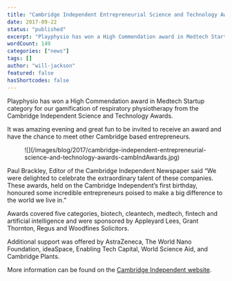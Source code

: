 ```yaml
---
title: "Cambridge Independent Entrepreneurial Science and Technology Awards"
date: 2017-09-22
status: "published"
excerpt: "Playphysio has won a High Commendation award in Medtech Startup category for our gamification of respiratory physiotherapy from the Cambridge Independent Science and Technology Awards."
wordCount: 149
categories: ["news"]
tags: []
author: "will-jackson"
featured: false
hasShortcodes: false
---
```


Playphysio has won a High Commendation award in Medtech Startup category for our gamification of respiratory physiotherapy from the Cambridge Independent Science and Technology Awards.

It was amazing evening and great fun to be invited to receive an award and have the chance to meet other Cambridge based entrepreneurs.

<figure >![](/images/blog/2017/cambridge-independent-entrepreneurial-science-and-technology-awards-cambIndAwards.jpg)</figure>

Paul Brackley, Editor of the Cambridge Independent Newspaper said “We were delighted to celebrate the extraordinary talent of these companies. These awards, held on the Cambridge Independent’s first birthday, honoured some incredible entrepreneurs poised to make a big difference to the world we live in.”

Awards covered five categories, biotech, cleantech, medtech, fintech and artificial intelligence and were sponsored by Appleyard Lees, Grant Thornton, Regus and Woodfines Solicitors.

Additional support was offered by AstraZeneca, The World Nano Foundation,  ideaSpace, Enabling Tech Capital, World Science Aid, and Cambridge Plants.

More information can be found on the [Cambridge Independent website](https://www.cambridgeindependent.co.uk/business/winners-of-the-cambridge-independent-entrepreneurial-science-and-technology-awards-revealed-9051223/).